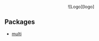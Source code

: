 <div align="center">
  ![Logo][logo]
</div>

## Packages

- [multi][multi]



[logo]: ./Logo.png
[multi]: https://github.com/MirrorBytes/phorm-utils/packages/multi
